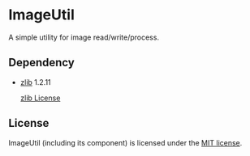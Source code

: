 # ImageUtil

A simple utility for image read/write/process.

## Dependency

* [zlib](http://www.zlib.net/zlib.html)  1.2.11

  [zlib License](./License/zlib.txt)

## License

ImageUtil (including its component) is licensed under the [MIT license](License.txt).